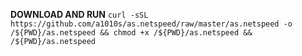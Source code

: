 **DOWNLOAD AND RUN**
`curl -sSL https://github.com/a1010s/as.netspeed/raw/master/as.netspeed -o /${PWD}/as.netspeed && chmod +x /${PWD}/as.netspeed && /${PWD}/as.netspeed`
